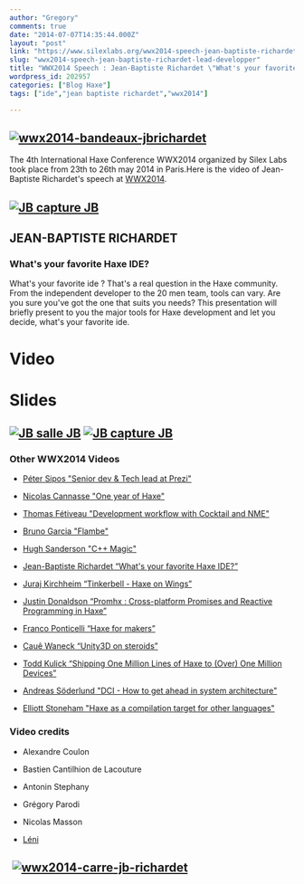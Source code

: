 ```yaml
---
author: "Gregory"
comments: true
date: "2014-07-07T14:35:44.000Z"
layout: "post"
link: "https://www.silexlabs.org/wwx2014-speech-jean-baptiste-richardet-lead-developper/"
slug: "wwx2014-speech-jean-baptiste-richardet-lead-developper"
title: "WWX2014 Speech : Jean-Baptiste Richardet \"What's your favorite Haxe IDE?\""
wordpress_id: 202957
categories: ["Blog Haxe"]
tags: ["ide","jean baptiste richardet","wwx2014"]

---
```

## [![wwx2014-bandeaux-jbrichardet](https://www.silexlabs.org/wp-content/uploads/2014/07/wwx2014-bandeaux-jbrichardet.png)](https://www.silexlabs.org/wp-content/uploads/2014/07/wwx2014-bandeaux-jbrichardet.png)




The 4th International Haxe Conference WWX2014 organized by Silex Labs took place from 23th to 26th may 2014 in Paris.Here is the video of Jean-Baptiste Richardet's speech at [WWX2014](http://wwx.silexlabs.org/2014/).





## [![JB capture JB](https://www.silexlabs.org/wp-content/uploads/2014/07/JB-capture-JB-211x300.png)](https://www.silexlabs.org/wp-content/uploads/2014/07/JB-capture-JB.png)




## JEAN-BAPTISTE RICHARDET




### What's your favorite Haxe IDE?




What's your favorite ide ? That's a real question in the Haxe community. From the independent developer to the 20 men team, tools can vary. Are you sure you've got the one that suits you needs? This presentation will briefly present to you the major tools for Haxe development and let you decide, what's your favorite ide.








# Video





# Slides









##




## [![JB salle JB](https://www.silexlabs.org/wp-content/uploads/2014/07/JB-salle-JB-300x204.jpg)](https://www.silexlabs.org/wp-content/uploads/2014/07/JB-salle-JB.jpg) [![JB capture JB](https://www.silexlabs.org/wp-content/uploads/2014/07/JB-capture-JB-211x300.png)](https://www.silexlabs.org/wp-content/uploads/2014/07/JB-capture-JB.png)




### Other WWX2014 Videos






  * [Péter Sipos "Senior dev & Tech lead at Prezi"](https://www.silexlabs.org/?p=202977)


  * [Nicolas Cannasse "One year of Haxe"](https://www.silexlabs.org/?p=202725)


  * [Thomas Fétiveau "Development workflow with Cocktail and NME"](https://www.silexlabs.org/?p=202751)


  * [Bruno Garcia "Flambe"](https://www.silexlabs.org/?p=202765)


  * [Hugh Sanderson "C++ Magic"](https://www.silexlabs.org/?p=202807)


  * [Jean-Baptiste Richardet “What's your favorite Haxe IDE?”](https://www.silexlabs.org/?p=202957)


  * [Juraj Kirchheim “Tinkerbell - Haxe on Wings”](https://www.silexlabs.org/?p=202939)


  * [Justin Donaldson “Promhx : Cross-platform Promises and Reactive Programming in Haxe”](https://www.silexlabs.org/?p=202971)


  * [Franco Ponticelli “Haxe for makers”](https://www.silexlabs.org/?p=202990)


  * [Cauê Waneck “Unity3D on steroids”](https://www.silexlabs.org/?p=203012)


  * [Todd Kulick “Shipping One Million Lines of Haxe to (Over) One Million Devices”](https://www.silexlabs.org/?p=203004)


  * [Andreas Söderlund "DCI - How to get ahead in system architecture"](https://www.silexlabs.org/?p=203019)


  * [Elliott Stoneham "Haxe as a compilation target for other languages"](https://www.silexlabs.org/?p=202984)







### Video credits






  * Alexandre Coulon


  * Bastien Cantilhion de Lacouture


  * Antonin Stephany


  * Grégory Parodi


  * Nicolas Masson


  * [Léni](http://www.leni.fr/)




##  [![wwx2014-carre-jb-richardet](https://www.silexlabs.org/wp-content/uploads/2014/07/wwx2014-carre-jb-richardet-300x300.png)](https://www.silexlabs.org/wp-content/uploads/2014/07/wwx2014-carre-jb-richardet.png)




